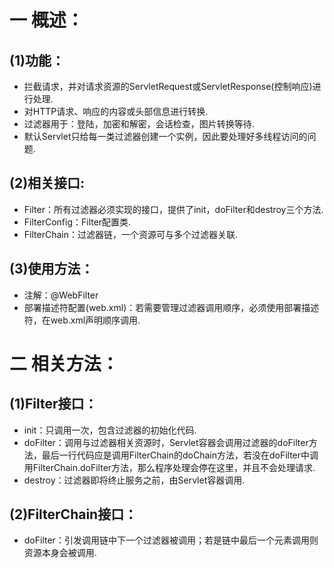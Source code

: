# 一 概述：
## (1)功能：
- 拦截请求，并对请求资源的ServletRequest或ServletResponse(控制响应)进行处理.
- 对HTTP请求、响应的内容或头部信息进行转换.
- 过滤器用于：登陆，加密和解密，会话检查，图片转换等待.
- 默认Servlet只给每一类过滤器创建一个实例，因此要处理好多线程访问的问题.

## (2)相关接口:
- Filter：所有过滤器必须实现的接口，提供了init，doFilter和destroy三个方法.
- FilterConfig：Filter配置类.
- FilterChain：过滤器链，一个资源可与多个过滤器关联.

## (3)使用方法：
- 注解：@WebFilter
- 部署描述符配置(web.xml)：若需要管理过滤器调用顺序，必须使用部署描述符，在web.xml声明顺序调用.

# 二 相关方法：
## (1)Filter接口：
- init：只调用一次，包含过滤器的初始化代码.
- doFilter：调用与过滤器相关资源时，Servlet容器会调用过滤器的doFilter方法，最后一行代码应是调用FilterChain的doChain方法，若没在doFilter中调用FilterChain.doFilter方法，那么程序处理会停在这里，并且不会处理请求.
- destroy：过滤器即将终止服务之前，由Servlet容器调用.

## (2)FilterChain接口：
- doFilter：引发调用链中下一个过滤器被调用；若是链中最后一个元素调用则资源本身会被调用.